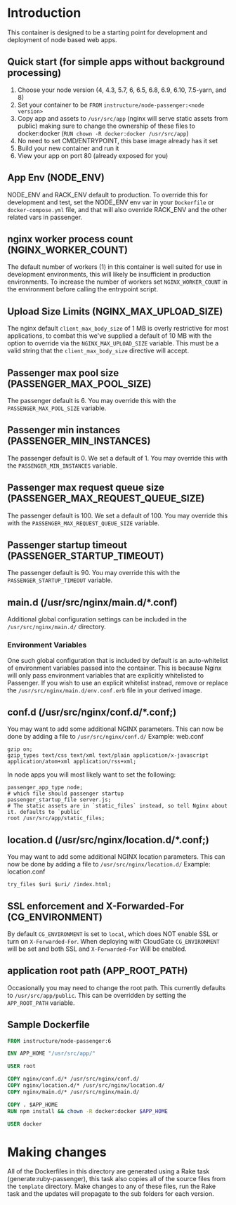# Introduction

This container is designed to be a starting point for development and
deployment of node based web apps.

## Quick start (for simple apps without background processing)

1. Choose your node version (4, 4.3, 5.7, 6, 6.5, 6.8, 6.9, 6.10, 7.5-yarn, and 8)
2. Set your container to be `FROM` `instructure/node-passenger:<node version>`
3. Copy app and assets to `/usr/src/app` (nginx will serve static assets from public)
making sure to change the ownership of these files to docker:docker (`RUN chown -R docker:docker /usr/src/app`)
4. No need to set CMD/ENTRYPOINT, this base image already has it set
5. Build your new container and run it
6. View your app on port 80 (already exposed for you)

## App Env (NODE_ENV)
NODE_ENV and RACK_ENV default to production. To override this for
development and test, set the NODE_ENV env var in your `Dockerfile` or
`docker-compose.yml` file, and that will also override RACK_ENV and the
other related vars in passenger.

## nginx worker process count (NGINX_WORKER_COUNT)
The default number of workers (1) in this container is well suited for use
in development environments, this will likely be insufficient in production
environments. To increase the number of workers set `NGINX_WORKER_COUNT` in
the environment before calling the entrypoint script.

## Upload Size Limits (NGINX_MAX_UPLOAD_SIZE)
The nginx default `client_max_body_size` of 1 MB is overly restrictive for
most applications, to combat this we've supplied a default of 10 MB with
the option to override via the `NGINX_MAX_UPLOAD_SIZE` variable. This must
be a valid string that the `client_max_body_size` directive will accept.

## Passenger max pool size (PASSENGER_MAX_POOL_SIZE)
The passenger default is 6. You may override this with the
`PASSENGER_MAX_POOL_SIZE` variable.

## Passenger min instances (PASSENGER_MIN_INSTANCES)
The passenger default is 0. We set a default of 1. You may override this with the
`PASSENGER_MIN_INSTANCES` variable.

## Passenger max request queue size (PASSENGER_MAX_REQUEST_QUEUE_SIZE)
The passenger default is 100. We set a default of 100. You may override this
with the `PASSENGER_MAX_REQUEST_QUEUE_SIZE` variable.

## Passenger startup timeout (PASSENGER_STARTUP_TIMEOUT)
The passenger default is 90. You may override this with the
`PASSENGER_STARTUP_TIMEOUT` variable.

## main.d (/usr/src/nginx/main.d/*.conf)
Additional global configuration settings can be included in the
`/usr/src/nginx/main.d/` directory.

### Environment Variables
One such global configuration that is included by default is an auto-whitelist
of environment variables passed into the container. This is because Nginx will
only pass environment variables that are explicitly whitelisted to Passenger.
If you wish to use an explicit whitelist instead, remove or replace the
`/usr/src/nginx/main.d/env.conf.erb` file in your derived image.

## conf.d (/usr/src/nginx/conf.d/*.conf;)
You may want to add some additional NGINX parameters. This can now
be done by adding a file to `/usr/src/nginx/conf.d/`
Example: web.conf

```
gzip on;
gzip_types text/css text/xml text/plain application/x-javascript application/atom+xml application/rss+xml;
```

In node apps you will most likely want to set the following:

```
passenger_app_type node;
# which file should passenger startup
passenger_startup_file server.js;
# The static assets are in `static_files` instead, so tell Nginx about it. defaults to `public`
root /usr/src/app/static_files;

```

## location.d (/usr/src/nginx/location.d/*.conf;)
You may want to add some additional NGINX location parameters. This can now
be done by adding a file to `/usr/src/nginx/location.d/`
Example: location.conf

```
try_files $uri $uri/ /index.html;
```
## SSL enforcement and X-Forwarded-For  (CG_ENVIRONMENT)
By default `CG_ENVIRONMENT` is set to `local`, which does NOT enable SSL or turn on `X-Forwarded-For`.
When deploying with CloudGate `CG_ENVIRONMENT` will be set and both SSL and `X-Forwarded-For` Will be enabled.

## application root path (APP_ROOT_PATH)
Occasionally you may need to change the root path. This currently defaults to
`/usr/src/app/public`. This can be overridden by setting the `APP_ROOT_PATH` variable.

## Sample Dockerfile

```Dockerfile
FROM instructure/node-passenger:6

ENV APP_HOME "/usr/src/app/"

USER root

COPY nginx/conf.d/* /usr/src/nginx/conf.d/
COPY nginx/location.d/* /usr/src/nginx/location.d/
COPY nginx/main.d/* /usr/src/nginx/main.d/

COPY . $APP_HOME
RUN npm install && chown -R docker:docker $APP_HOME

USER docker
```

# Making changes

All of the Dockerfiles in this directory are generated using a Rake task
(generate:ruby-passenger), this task also copies all of the source files
from the `template` directory. Make changes to any of these files, run the Rake
task and the updates will propagate to the sub folders for each version.

